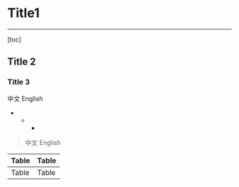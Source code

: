 # Title1

---

[toc]

## Title 2

### Title 3

中文 English  

* 
  *  
    *  

> 中文 English

| Table | Table |
| ----- | ----- |
| Table | Table |